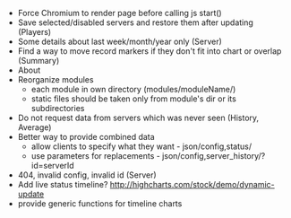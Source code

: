* Force Chromium to render page before calling js start()
* Save selected/disabled servers and restore them after updating (Players)
* Some details about last week/month/year only (Server)
* Find a way to move record markers if they don't fit into chart or overlap (Summary)
* About
* Reorganize modules
  * each module in own directory (modules/moduleName/)
  * static files should be taken only from module's dir or its subdirectories
* Do not request data from servers which was never seen (History, Average)
* Better way to provide combined data
  * allow clients to specify what they want - json/config,status/
  * use parameters for replacements - json/config,server_history/?id=serverId
* 404, invalid config, invalid id (Server)
* Add live status timeline? http://highcharts.com/stock/demo/dynamic-update
* provide generic functions for timeline charts
